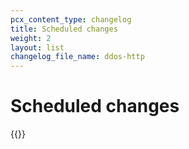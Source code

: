 ```yaml
---
pcx_content_type: changelog
title: Scheduled changes
weight: 2
layout: list
changelog_file_name: ddos-http
---
```


# Scheduled changes

{{<scheduled-changes>}}